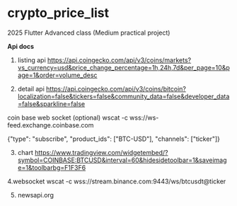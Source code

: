 # crypto_price_list

2025 Flutter Advanced class (Medium practical project)

<b>Api docs</b>

1. listing api
https://api.coingecko.com/api/v3/coins/markets?vs_currency=usd&price_change_percentage=1h,24h,7d&per_page=10&page=1&order=volume_desc

2. detail api
https://api.coingecko.com/api/v3/coins/bitcoin?localization=false&tickers=false&community_data=false&developer_data=false&sparkline=false

coin base web socket (optional)
wscat -c wss://ws-feed.exchange.coinbase.com

{"type": "subscribe", "product_ids": ["BTC-USD"], "channels": ["ticker"]}

3. chart
https://www.tradingview.com/widgetembed/?symbol=COINBASE:BTCUSD&interval=60&hidesidetoolbar=1&saveimage=1&toolbarbg=F1F3F6

4.websocket
wscat -c wss://stream.binance.com:9443/ws/btcusdt@ticker

5. newsapi.org
